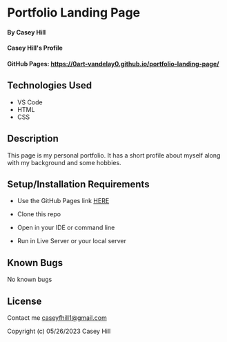 # Portfolio Landing Page

#### By Casey Hill

#### Casey Hill's Profile

#### GitHub Pages: https://0art-vandelay0.github.io/portfolio-landing-page/

## Technologies Used

-   VS Code
-   HTML
-   CSS

## Description

This page is my personal portfolio. It has a short profile about myself along with my background and some hobbies.

## Setup/Installation Requirements

-   Use the GitHub Pages link [HERE](https://0art-vandelay0.github.io/portfolio-landing-page/)

-   Clone this repo
-   Open in your IDE or command line
-   Run in Live Server or your local server

## Known Bugs

No known bugs

## License

Contact me caseyfhill1@gmail.com

Copyright (c) 05/26/2023 Casey Hill

